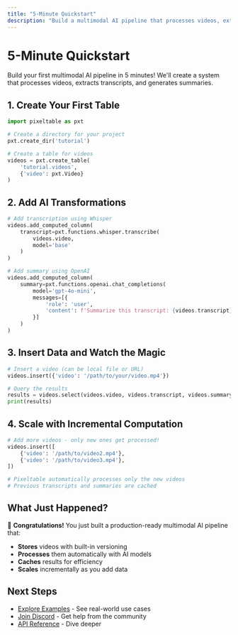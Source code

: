 ```yaml
---
title: "5-Minute Quickstart"
description: "Build a multimodal AI pipeline that processes videos, extracts transcripts, and generates summaries"
---
```


# 5-Minute Quickstart

Build your first multimodal AI pipeline in 5 minutes! We'll create a system that processes videos, extracts transcripts, and generates summaries.

## 1. Create Your First Table

```python
import pixeltable as pxt

# Create a directory for your project
pxt.create_dir('tutorial')

# Create a table for videos
videos = pxt.create_table(
    'tutorial.videos',
    {'video': pxt.Video}
)
```

## 2. Add AI Transformations

```python
# Add transcription using Whisper
videos.add_computed_column(
    transcript=pxt.functions.whisper.transcribe(
        videos.video, 
        model='base'
    )
)

# Add summary using OpenAI
videos.add_computed_column(
    summary=pxt.functions.openai.chat_completions(
        model='gpt-4o-mini',
        messages=[{
            'role': 'user', 
            'content': f'Summarize this transcript: {videos.transcript}'
        }]
    )
)
```

## 3. Insert Data and Watch the Magic

```python
# Insert a video (can be local file or URL)
videos.insert({'video': '/path/to/your/video.mp4'})

# Query the results
results = videos.select(videos.video, videos.transcript, videos.summary).collect()
print(results)
```

## 4. Scale with Incremental Computation

```python
# Add more videos - only new ones get processed!
videos.insert([
    {'video': '/path/to/video2.mp4'},
    {'video': '/path/to/video3.mp4'},
])

# Pixeltable automatically processes only the new videos
# Previous transcripts and summaries are cached
```

## What Just Happened?

🎉 **Congratulations!** You just built a production-ready multimodal AI pipeline that:

- **Stores** videos with built-in versioning
- **Processes** them automatically with AI models  
- **Caches** results for efficiency
- **Scales** incrementally as you add data

## Next Steps

- [Explore Examples](../examples/overview) - See real-world use cases
- [Join Discord](https://discord.com/invite/QPyqFYx2UN) - Get help from the community
- [API Reference](https://pixeltable.github.io/pixeltable/) - Dive deeper

